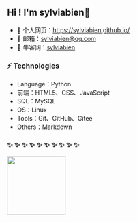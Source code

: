 ## Hi ! I'm sylviabien:wave:    

- 🏡 个人网页：<a href="https://sylviabien.github.io" target="_blank">https://sylviabien.github.io/</a>    
- 💬 邮箱：[sylviabien@qq.com](sylviabien@qq.com)  
- 🌱 牛客网：[sylviabien](https://www.nowcoder.com/users/548473347)


### ⚡ Technologies  

- Language：Python
- 前端：HTML5、CSS、JavaScript
- SQL：MySQL
- OS：Linux
- Tools：Git、GitHub、Gitee
- Others：Markdown



###  ✨ ✨ ✨ ✨ ✨ ✨ ✨ ✨ ✨ ✨ 

<img align="" height="137px" src="https://github-readme-stats.vercel.app/api?username=sylviabien&hide_title=true&hide_border=true&show_icons=true&include_all_commits=true&line_height=21&bg_color=0,EC6C6C,FFD479,FFFC79,73FA79&theme=graywhite&locale=cn" />
